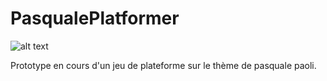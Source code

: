 # PasqualePlatformer

![alt text](https://nsa40.casimages.com/img/2019/05/07/190507093818631587.jpg)

Prototype en cours d'un jeu de plateforme sur le thème de pasquale paoli.

